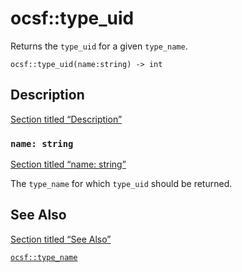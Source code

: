 # ocsf::type_uid

Returns the `type_uid` for a given `type_name`.

```tql
ocsf::type_uid(name:string) -> int
```

## Description

[Section titled “Description”](#description)

### `name: string`

[Section titled “name: string”](#name-string)

The `type_name` for which `type_uid` should be returned.

## See Also

[Section titled “See Also”](#see-also)

[`ocsf::type_name`](/reference/functions/ocsf/type_name)